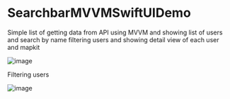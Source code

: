 # SearchbarMVVMSwiftUIDemo
Simple list of getting data from API using MVVM and showing list of users and search by name filtering users and showing detail view of each user and mapkit

![image](https://github.com/marcoalonso/SearchbarMVVMSwiftUIDemo/assets/49013250/16460e1a-e174-4166-82ec-012c89ec1101)

Filtering users

![image](https://github.com/marcoalonso/SearchbarMVVMSwiftUIDemo/assets/49013250/51ababe2-788f-411e-b3b2-8968eb1407ce)
